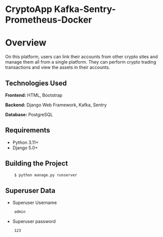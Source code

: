 # CryptoApp Kafka-Sentry-Prometheus-Docker

# Overview

On this platform, users can link their accounts from other crypto sites and manage them all from a single platform. They can perform crypto trading transactions and view the assets in their accounts.



## Technologies Used
**Frontend:** HTML, Bootstrap

**Backend:** Django Web Framework, Kafka, Sentry

**Database:** PostgreSQL


## Requirements
* Python 3.11+
* Django 5.0+


## Building the Project

```sh
    $ python manage.py runserver
```

## Superuser Data

- Superuser Username
```sh
    admin
```
- Superuser password
```sh
    123
```



